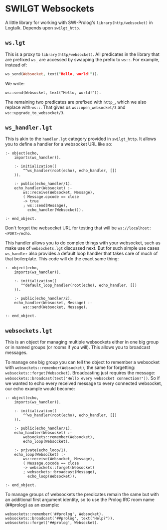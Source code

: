 # SWILGT Websockets

A little library for working with SWI-Prolog's `library(http/websocket)` in Logtalk. Depends upon `swilgt_http`.

## `ws.lgt`

This is a proxy to `library(http/websocket)`. All predicates in the library that are prefixed `ws_` are accessed by swapping the prefix to `ws::`. For example, instead of:

``` prolog
ws_send(Websocket, text("Hello, world!")).
```

We write:

``` logtalk
ws::send(Websocket, text("Hello, world!")).
```

The remaining two predicates are prefixed with `http_`, which we also replace with `ws::`. That gives us `ws::open_websocket/3` and `ws::upgrade_to_websocket/3`.

## `ws_handler.lgt`

This is akin to the `handler.lgt` category provided in `swilgt_http`. It allows you to define a handler for a websocket URL like so:

``` logtalk
:- object(echo,
    imports(ws_handler)).
    
    :- initialization((
        ^^ws_handler(root(echo), echo_handler, [])
    )).
    
    :- public(echo_handler/1).
    echo_handler(Websocket) :-
        ws::receive(Websocket, Message),
        ( Message.opcode == close
        -> true
        ; ws::send(Message),
          echo_handler(Websocket)).
    
:- end_object.
```

Don't forget the websocket URL for testing that will be `ws://localhost:<PORT>/echo`.

This handler allows you to do complex things with your websocket, such as make use of `websockets.lgt` discussed next. But for such simple use cases `ws_handler` also provides a default loop handler that takes care of much of that boilerplate. This code will do the exact same thing:

``` logtalk
:- object(echo,
    imports(ws_handler)).
    
    :- initialization((
       ^^default_loop_handler(root(echo), echo_handler, [])
    )).
    
    :- public(echo_handler/2).
    echo_handler(Websocket, Message) :-
        ws::send(Websocket, Message).
        
:- end_object.
```

## `websockets.lgt`

This is an object for managing multiple websockets either in one big group or in named groups (or rooms if you will). This allows you to broadcast messages.

To manage one big group you can tell the object to remember a websocket with `websockets::remember(Websocket)`, the same for forgetting: `websockets::forget(Websocket)`. Broadcasting just requires the message: `websockets::broadcast(text("Hello every websocket connection!"))`. So if we wanted to echo every received message to every connected websocket, our echo example would become:

``` logtalk
:- object(echo,
    imports(ws_handler)).
    
    :- initialization((
        ^^ws_handler(root(echo), echo_handler, [])
    )).
    
    :- public(echo_handler/1).
    echo_handler(Websocket) :-
        websockets::remember(Websocket),
        echo_loop(Websocket).

    :- private(echo_loop/1).
    echo_loop(Websocket) :-
        ws::receive(Websocket, Message),
        ( Message.opcode == close
        -> websockets::forget(Websocket)
        ; websockets::broadcast(Message),
          echo_loop(Websocket)).
    
:- end_object.
```

To manage groups of websockets the predicates remain the same but with an additional first argument identity, so to use the Prolog IRC room name (##prolog) as an example:

``` logtalk
websockets::remember('##prolog', Websocket).
websockets::broadcast('##prolog', text("Help?")).
websockets::forget('##prolog', Websocket).
```
